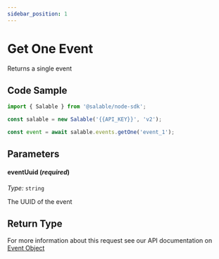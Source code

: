 ```yaml
---
sidebar_position: 1
---
```


# Get One Event

Returns a single event

## Code Sample

```typescript
import { Salable } from '@salable/node-sdk';

const salable = new Salable('{{API_KEY}}', 'v2');

const event = await salable.events.getOne('event_1');
```

## Parameters

#### eventUuid (_required_)

_Type:_ `string`

The UUID of the event

## Return Type

For more information about this request see our API documentation on [Event Object](https://docs.salable.app/api/v2#tag/Events/operation/getEventByUuid)
